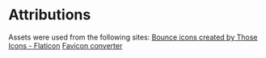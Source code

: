 # Attributions
Assets were used from the following sites:
[Bounce icons created by Those Icons - Flaticon](https://www.flaticon.com/free-icons/bounce)
[Favicon converter](https://favicon.io/favicon-converter/)